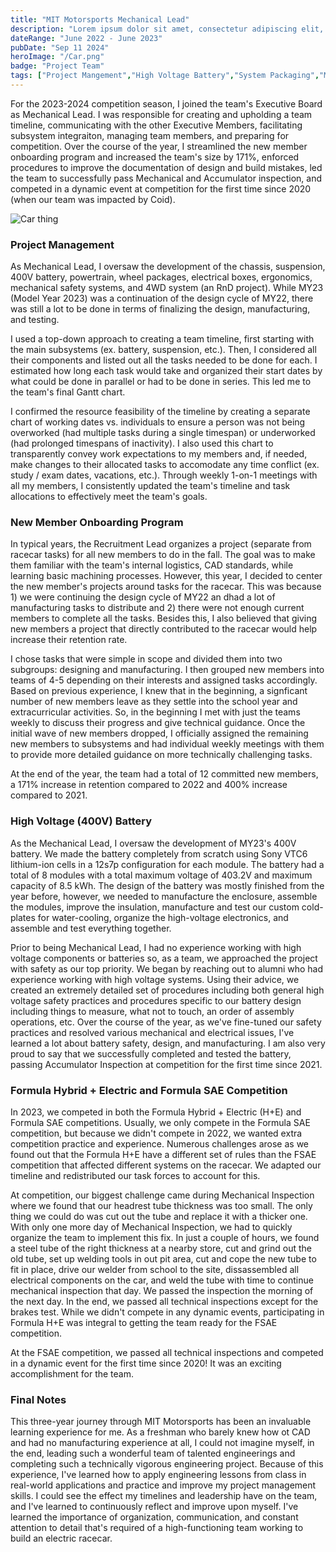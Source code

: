 ```yaml
---
title: "MIT Motorsports Mechanical Lead"
description: "Lorem ipsum dolor sit amet, consectetur adipiscing elit, sed do eiusmod tempor incididunt ut labore et dolore magna aliqua."
dateRange: "June 2022 - June 2023"
pubDate: "Sep 11 2024"
heroImage: "/Car.png"
badge: "Project Team"
tags: ["Project Mangement","High Voltage Battery","System Packaging","Mechanical-Electrical Integration"]
---
```


For the 2023-2024 competition season, I joined the team's Executive Board as Mechanical Lead. I was responsible for creating and upholding a team timeline, communicating with the other Executive Members, facilitating subsystem integraiton, managing team members, and preparing for competition. Over the course of the year, I streamlined the new member onboarding program and increased the team's size by 171%, enforced procedures to improve the documentation of design and build mistakes, led the team to successfully pass Mechanical and Accumulator inspection, and competed in a dynamic event at competition for the first time since 2020 (when our team was impacted by Coid).

![Car thing](/Car.png)

<h3>Project Management</h3>

As Mechanical Lead, I oversaw the development of the chassis, suspension, 400V battery, powertrain, wheel packages, electrical boxes, ergonomics, mechanical safety systems, and 4WD system (an RnD project). While MY23 (Model Year 2023) was a continuation of the design cycle of MY22, there was still a lot to be done in terms of finalizing the design, manufacturing, and testing.

I used a top-down approach to creating a team timeline, first starting with the main subsystems (ex. battery, suspension, etc.). Then, I considered all their components and listed out all the tasks needed to be done for each. I estimated how long each task would take and organized their start dates by what could be done in parallel or had to be done in series. This led me to the team's final Gantt chart.

I confirmed the resource feasibility of the timeline by creating a separate chart of working dates vs. individuals to ensure a person was not being overworked (had multiple tasks during a single timespan) or underworked (had prolonged timespans of inactivity). I also used this chart to transparently convey work expectations to my members and, if needed, make changes to their allocated tasks to accomodate any time conflict (ex. study / exam dates, vacations, etc.). Through weekly 1-on-1 meetings with all my members, I consistently updated the team's timeline and task allocations to effectively meet the team's goals.

<h3>New Member Onboarding Program</h3>

In typical years, the Recruitment Lead organizes a project (separate from racecar tasks) for all new members to do in the fall. The goal was to make them familiar with the team's internal logistics, CAD standards, while learning basic machining processes. However, this year, I decided to center the new member's projects around tasks for the racecar. This was because 1) we were continuing the design cycle of MY22 an dhad a lot of manufacturing tasks to distribute and 2) there were not enough current members to complete all the tasks. Besides this, I also believed that giving new members a project that directly contributed to the racecar would help increase their retention rate.

I chose tasks that were simple in scope and divided them into two subgroups: designing and manufacturing. I then grouped new members into teams of 4-5 depending on their interests and assigned tasks accordingly. Based on previous experience, I knew that in the beginning, a signficant number of new members leave as they settle into the school year and extracurricular activities. So, in the beginning I met with just the teams weekly to discuss their progress and give technical guidance. Once the initial wave of new members dropped, I officially assigned the remaining new members to subsystems and had individual weekly meetings with them to provide more detailed guidance on more technically challenging tasks.

At the end of the year, the team had a total of 12 committed new members, a 171% increase in retention compared to 2022 and 400% increase compared to 2021.

<h3>High Voltage (400V) Battery</h3>

As the Mechanical Lead, I oversaw the development of MY23's 400V battery. We made the battery completely from scratch using Sony VTC6 lithium-ion cells in a 12s7p configuration for each module. The battery had a total of 8 modules with a total maximum voltage of 403.2V and maximum capacity of 8.5 kWh. The design of the battery was mostly finished from the year before, however, we needed to manufacture the enclosure, assemble the modules, improve the insulation, manufacture and test our custom cold-plates for water-cooling, organize the high-voltage electronics, and assemble and test everything together.

Prior to being Mechanical Lead, I had no experience working with high voltage components or batteries so, as a  team, we approached the project with safety as our top priority. We began by reaching out to alumni who had experience working with high voltage systems. Using their advice, we created an extremely detailed set of procedures including both general high voltage safety practices and procedures specific to our battery design including things to measure, what not to touch, an order of assembly operations, etc. Over the course of the year, as we've fine-tuned our safety practices and resolved various mechanical and electrical issues, I've learned a lot about battery safety, design, and manufacturing. I am also very proud to say that we successfully completed and tested the battery, passing Accumulator Inspection at competition for the first time since 2021.

<h3>Formula Hybrid + Electric and Formula SAE Competition</h3>

In 2023, we competed in both the Formula Hybrid + Electric (H+E) and Formula SAE competitions. Usually, we only compete in the Formula SAE competition, but because we didn't compete in 2022, we wanted extra competition practice and experience. Numerous challenges arose as we found out that the Formula H+E have a different set of rules than the FSAE competition that affected different systems on the racecar. We adapted our timeline and redistributed our task forces to account for this.

At competition, our biggest challenge came during Mechanical Inspection where we found that our headrest tube thickness was too small. The only thing we could do was cut out the tube and replace it with a thicker one. With only one more day of Mechanical Inspection, we had to quickly organize the team to implement this fix. In just a couple of hours, we found a steel tube of the right thickness at a nearby store, cut and grind out the old tube, set up welding tools in out pit area, cut and cope the new tube to fit in place, drive our welder from school to the site, dissassembled all electrical components on the car, and weld the tube with time to continue mechanical inspection that day. We passed the inspection the morning of the next day. In the end, we passed all technical inspections except for the brakes test. While we didn't compete in any dynamic events, participating in Formula H+E was integral to getting the team ready for the FSAE competition.

At the FSAE competition, we passed all technical inspections and competed in a dynamic event for the first time since 2020! It was an exciting accomplishment for the team.

<h3>Final Notes</h3>

This three-year journey through MIT Motorsports has been an invaluable learning experience for me. As a freshman who barely knew how ot CAD and had no manufacturing experience at all, I could not imagine myself, in the end, leading such a wonderful team of talented engineerings and completing such a technically vigorous engineering project. Because of this experience, I've learned how to apply engineering lessons from class in real-world applications and practice and improve my project management skills. I could see the effect my timelines and leadership have on the team, and I've learned to continuously reflect and improve upon myself. I've learned the importance of organization, communication, and constant attention to detail that's required of a high-functioning team working to build an electric racecar.